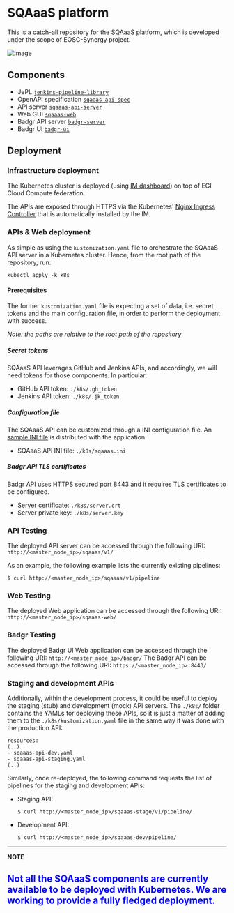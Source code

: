# SQAaaS platform

This is a catch-all repository for the SQAaaS platform, which is developed under the scope of EOSC-Synergy project.

![image](https://drive.google.com/uc?export=view&id=1aylGtnLwcSQA6qwfccxfQKhcGM5LIkZl)

## Components
* JePL [`jenkins-pipeline-library`](https://github.com/indigo-dc/jenkins-pipeline-library)
* OpenAPI specification [`sqaaas-api-spec`](https://github.com/eosc-synergy/sqaaas-api-spec)
* API server [`sqaaas-api-server`](https://github.com/eosc-synergy/sqaaas-api-server)
* Web GUI [`sqaaas-web`](https://github.com/eosc-synergy/sqaaas-web)
* Badgr API server [`badgr-server`](https://github.com/concentricsky/badgr-server)
* Badgr UI [`badgr-ui`](https://github.com/concentricsky/badgr-ui)

## Deployment

### Infrastructure deployment

The Kubernetes cluster is deployed (using
   [IM dashboard](https://appsgrycap.i3m.upv.es:31443/im-dashboard/login)) on
   top of EGI Cloud Compute federation.

The APIs are exposed through HTTPS via the Kubernetes'
[Nginx Ingress Controller](https://kubernetes.github.io/ingress-nginx/deploy/) that is automatically installed
by the IM.

### APIs & Web deployment

As simple as using the `kustomization.yaml` file to orchestrate the SQAaaS API
server in a Kubernetes cluster. Hence, from the root path of the repository, run:

```
kubectl apply -k k8s
```

#### Prerequisites
The former `kustomization.yaml` file is expecting a set of data, i.e. secret
tokens and the main configuration file, in order to perform the deployment with
success.

*Note: the paths are relative to the root path of the repository*

##### Secret tokens
SQAaaS API leverages GitHub and Jenkins APIs, and accordingly, we will need
tokens for those components. In particular:
* GitHub API token: `./k8s/.gh_token`
* Jenkins API token: `./k8s/.jk_token`

##### Configuration file
The SQAaaS API can be customized through a INI configuration file. An [sample
INI file](https://github.com/EOSC-synergy/sqaaas-api-server/blob/master/etc/sqaaas.ini.sample)
is distributed with the application.
* SQAaaS API INI file: `./k8s/sqaaas.ini`

##### Badgr API TLS certificates
Badgr API uses HTTPS secured port 8443 and it requires TLS certificates to be configured.
* Server certificate: `./k8s/server.crt`
* Server private key: `./k8s/server.key`

### API Testing
The deployed API server can be accessed through the following URI: `http://<master_node_ip>/sqaaas/v1/`
 
As an example, the following example lists the currently existing pipelines:
```
$ curl http://<master_node_ip>/sqaaas/v1/pipeline
```

### Web Testing
The deployed Web application can be accessed through the following URI: `http://<master_node_ip>/sqaaas-web/`

### Badgr Testing
The deployed Badgr UI Web application can be accessed through the following URI: `http://<master_node_ip>/badgr/`
The Badgr API can be accessed through the following URI: `https://<master_node_ip>:8443/`


### Staging and development APIs
Additionally, within the development process, it could be useful to deploy the staging (stub) and 
development (mock) API servers. The `./k8s/` folder contains the YAMLs for deploying these APIs, so
it is just a matter of adding them to the `./k8s/kustomization.yaml` file in the same way it was done
with the production API:
```
resources:
(..)
- sqaaas-api-dev.yaml
- sqaaas-api-staging.yaml
(..)
```

Similarly, once re-deployed, the following command requests the list of pipelines for the staging and
development APIs:

- Staging API:
  ```
  $ curl http://<master_node_ip>/sqaaas-stage/v1/pipeline/
  ```
- Development API:
  ```
  $ curl http://<master_node_ip>/sqaaas-dev/pipeline/
  ```

---
**NOTE**

<span style="color:blue">Not all the SQAaaS components are currently available to be deployed with Kubernetes. We are working
to provide a fully fledged deployment.</span>
---
